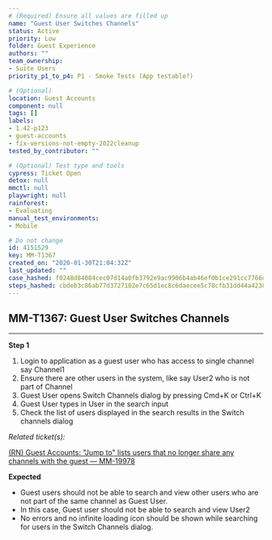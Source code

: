 ```yaml
---
# (Required) Ensure all values are filled up
name: "Guest User Switches Channels"
status: Active
priority: Low
folder: Guest Experience
authors: ""
team_ownership: 
- Suite Users
priority_p1_to_p4: P1 - Smoke Tests (App testable?)

# (Optional)
location: Guest Accounts
component: null
tags: []
labels: 
- 1.42-p123
- guest-accounts
- fix-versions-not-empty-2022cleanup
tested_by_contributor: ""

# (Optional) Test type and tools
cypress: Ticket Open
detox: null
mmctl: null
playwright: null
rainforest: 
- Evaluating
manual_test_environments:
- Mobile

# Do not change
id: 4151529
key: MM-T1367
created_on: "2020-01-30T21:04:32Z"
last_updated: ""
case_hashed: f0248d84084cec07d14a0fb3792e9ac9906b4ab46ef0b1ce291cc7766d88f7f320a91c14cfe0cd3ad0f5ee6ef429a737
steps_hashed: cbdeb3c86ab77d3727102e7c65d1ec8c6daecee5c78cfb31dd44a42389df64add7203a46186c74f74f920e95f19d87fc
---
```


<!-- (Auto-generated) Based on frontmatter's "key" and "name" -->

## MM-T1367: Guest User Switches Channels

---

**Step 1**

1. Login to application as a guest user who has access to single channel say Channel1
2. Ensure there are other users in the system, like say User2 who is not part of Channel
3. Guest User opens Switch Channels dialog by pressing Cmd+K or Ctrl+K
4. Guest User types in User in the search input
5. Check the list of users displayed in the search results in the Switch channels dialog

_Related ticket(s):_

[(RN) Guest Accounts: "Jump to" lists users that no longer share any channels with the guest — MM-19978](https://mattermost.atlassian.net/browse/MM-19978)

**Expected**

- Guest users should not be able to search and view other users who are not part of the same channel as Guest User.
- In this case, Guest user should not be able to search and view User2
- No errors and no infinite loading icon should be shown while searching for users in the Switch Channels dialog.
